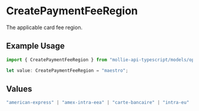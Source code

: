 # CreatePaymentFeeRegion

The applicable card fee region.

## Example Usage

```typescript
import { CreatePaymentFeeRegion } from "mollie-api-typescript/models/operations";

let value: CreatePaymentFeeRegion = "maestro";
```

## Values

```typescript
"american-express" | "amex-intra-eea" | "carte-bancaire" | "intra-eu" | "intra-eu-corporate" | "domestic" | "maestro" | "other" | "inter" | "intra-eea"
```